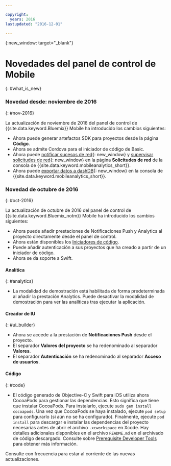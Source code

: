 ```yaml
---

copyright:
  years: 2016
lastupdated: "2016-12-01"

---
```

{:new_window: target="_blank"}

# Novedades del panel de control de Mobile
{: #what_is_new}


### Novedad desde: noviembre de 2016
{: #nov-2016}

La actualización de noviembre de 2016 del panel de control de {{site.data.keyword.Bluemix}} Mobile ha introducido los cambios siguientes:

   * Ahora puede generar artefactos SDK para proyectos desde la página **Código**. 
   * Ahora se admite Cordova para el iniciador de código de Basic. 
   * Ahora puede [notificar sucesos de red](/docs/services/mobileanalytics/sdk.html#network-requests){: new_window} y [supervisar solicitudes de red](/docs/services/mobileanalytics/app-monitoring.html#monitor-network-requests){: new_window} en la página **Solicitudes de red** de la consola de {{site.data.keyword.mobileanalytics_short}}. 
   * Ahora puede [exportar datos a dashDB](/docs/services/mobileanalytics/app-monitoring.html#dashdb){: new_window} en la consola de {{site.data.keyword.mobileanalytics_short}}. 


### Novedad de octubre de 2016
{: #oct-2016}

La actualización de octubre de 2016 del panel de control de {{site.data.keyword.Bluemix_notm}} Mobile ha introducido los cambios siguientes:

   * Ahora puede añadir prestaciones de Notificaciones Push y Analytics al proyecto directamente desde el panel de control.
   * Ahora están disponibles los [Iniciadores de código](starters.html#Code_Starter).
   * Puede añadir autenticación a sus proyectos que ha creado a partir de un iniciador de código.
   * Ahora se da soporte a Swift.


#### Analítica
{: #analytics}

   * La modalidad de demostración está habilitada de forma predeterminada al añadir la prestación Analytics. Puede desactivar la modalidad de demostración para ver las analíticas tras ejecutar la aplicación.


#### Creador de IU
{: #ui_builder}

   * Ahora se accede a la prestación de **Notificaciones Push** desde el proyecto.
   * El separador **Valores del proyecto** se ha redenominado al separador **Valores**.
   * El separador **Autenticación** se ha redenominado al separador **Acceso de usuarios**.


#### Código
{: #code}

   * El código generado de Objective-C y Swift para iOS utiliza ahora CocoaPods para gestionar las dependencias. Esto significa que tiene que instalar CocoaPods. Para instalarlo, ejecute `sudo gem install cocoapods`. Una vez que CocoaPods se haya instalado, ejecute `pod setup` para configurarlo (si aún no se ha configurado). Finalmente, ejecute `pod install` para descargar e instalar las dependencias del proyecto necesarias antes de abrir el archivo `.xcworkspace` en Xcode. Hay detalles adicionales disponibles en el archivo `README.md` en el archivado de código descargado. Consulte sobre [Prerequisite Developer Tools](get_code.html#prereq-dev-tools) para obtener más información.

Consulte con frecuencia para estar al corriente de las nuevas actualizaciones.
